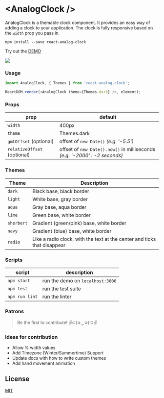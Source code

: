 # \<AnalogClock /\>

AnalogClock is a themable clock component. It provides an easy way of adding a clock to your application. The clock is fully responsive based on the `width` prop you pass in.

```
npm install --save react-analog-clock
```

Try out the [DEMO](http://zackargyle.github.io/react-analog-clock/)

![](https://raw.githubusercontent.com/zackargyle/react-analog-clock/master/demo/screenshot.png)

### Usage
```js
import AnalogClock, { Themes } from 'react-analog-clock';

ReactDOM.render(<AnalogClock theme={Themes.dark} />, element);
```

### Props
prop    | default
------- | -------
`width` | 400px
`theme` | Themes.dark
`gmtOffset` (optional)| offset of `new Date()` _(e.g. '-5.5')_
`relativeOffset` (optional) | offset of `new Date().now()` in milliseconds _(e.g. '-2000' : -2 seconds)_

### Themes
Theme      | Description
---------- | -----------
`dark`     | Black base, black border
`light`    | White base, gray border
`aqua`     | Gray base, aqua border
`lime`     | Green base, white border
`sherbert` | Gradient (green/pink) base, white border
`navy`     | Gradient (blue) base, white border
`radio`    | Like a radio clock, with the text at the center and ticks that disappear

### Scripts
script         | description
-------------- | -----------
`npm start`    | run the demo on `localhost:3000`
`npm test` | run the test suite
`npm run lint` | run the linter

### Patrons
>Be the first to contribute!
>✌⊂(✰‿✰)つ✌

### Ideas for contribution
- Allow % width values
- Add Timezone (Winter/Summertime) Support
- Update docs with how to write custom themes
- Add hand movement animation

## License
[MIT](http://isekivacenz.mit-license.org/)
